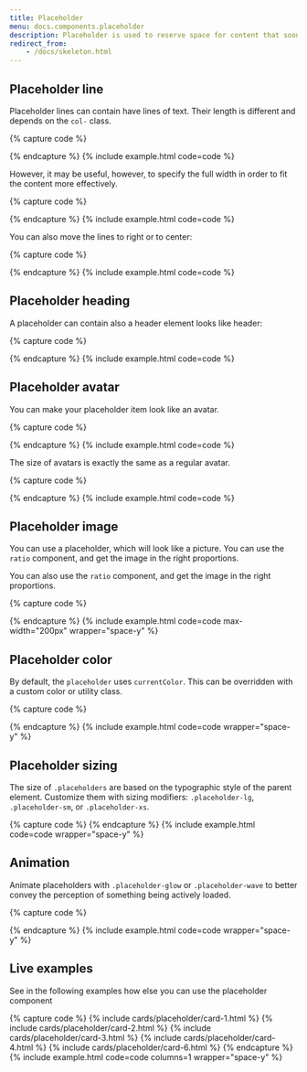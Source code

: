 ```yaml
---
title: Placeholder
menu: docs.components.placeholder
description: Placeholder is used to reserve space for content that soon will appear in a layout.
redirect_from:
    - /docs/skeleton.html
---
```


## Placeholder line

Placeholder lines can contain have lines of text. Their length is different and depends on the `col-` class.

{% capture code %}
<div class="placeholder col-9"></div>
<div class="placeholder col-11"></div>
<div class="placeholder col-10"></div>
<div class="placeholder col-8"></div>
{% endcapture %}
{% include example.html code=code %}

However, it may be useful, however, to specify the full width in order to fit the content more effectively.

{% capture code %}
<div class="placeholder col-12"></div>
<div class="placeholder col-12"></div>
<div class="placeholder col-12"></div>
<div class="placeholder col-12"></div>
{% endcapture %}
{% include example.html code=code %}

You can also move the lines to right or to center:

{% capture code %}
<div class="text-end">
  <div class="placeholder col-11"></div>
  <div class="placeholder col-10"></div>
  <div class="placeholder col-8"></div>
</div>
<div class="text-center mt-3">
  <div class="placeholder col-11"></div>
  <div class="placeholder col-10"></div>
  <div class="placeholder col-8"></div>
</div>
{% endcapture %}
{% include example.html code=code %}


## Placeholder heading

A placeholder can contain also a header element looks like header:

{% capture code %}
<div class="placeholder col-9 mb-3"></div>
<div class="placeholder placeholder-xs col-10"></div>
<div class="placeholder placeholder-xs col-11"></div>
{% endcapture %}
{% include example.html code=code %}

## Placeholder avatar

You can make your placeholder item look like an avatar.

{% capture code %}
<div class="row">
  <div class="col-auto">
    <div class="avatar placeholder"></div>
  </div>
  <div class="col">
    <div class="placeholder col-9"></div>
    <div class="placeholder col-11"></div>
  </div>
</div>
{% endcapture %}
{% include example.html code=code %}

The size of avatars is exactly the same as a regular avatar.

{% capture code %}
<div class="avatar avatar-xl placeholder"></div>
<div class="avatar avatar-lg placeholder"></div>
<div class="avatar avatar-md placeholder"></div>
<div class="avatar placeholder"></div>
<div class="avatar avatar-sm placeholder"></div>
<div class="avatar avatar-xs placeholder"></div>
{% endcapture %}
{% include example.html code=code %}

## Placeholder image

You can use a placeholder, which will look like a picture. You can use the `ratio` component, and get the image in the right proportions.


You can also use the `ratio` component, and get the image in the right proportions.

{% capture code %}
<div class="ratio ratio-1x1 placeholder">
  <div class="placeholder-image"></div>
</div>
<div class="ratio ratio-4x3 placeholder">
  <div class="placeholder-image"></div>
</div>
<div class="ratio ratio-16x9 placeholder">
  <div class="placeholder-image"></div>
</div>
<div class="ratio ratio-21x9 placeholder">
  <div class="placeholder-image"></div>
</div>
{% endcapture %}
{% include example.html code=code max-width="200px" wrapper="space-y" %}

## Placeholder color

By default, the `placeholder` uses `currentColor`. This can be overridden with a custom color or utility class.

{% capture code %}
<span class="placeholder col-12"></span>

<span class="placeholder col-12 bg-primary"></span>
<span class="placeholder col-12 bg-secondary"></span>
<span class="placeholder col-12 bg-success"></span>
<span class="placeholder col-12 bg-danger"></span>
<span class="placeholder col-12 bg-warning"></span>
<span class="placeholder col-12 bg-info"></span>
<span class="placeholder col-12 bg-light"></span>
<span class="placeholder col-12 bg-dark"></span>
{% endcapture %}
{% include example.html code=code wrapper="space-y" %}

## Placeholder sizing

The size of `.placeholders` are based on the typographic style of the parent element. Customize them with sizing modifiers: `.placeholder-lg`, `.placeholder-sm`, or `.placeholder-xs`.

{% capture code %}
<span class="placeholder col-12 placeholder-lg"></span>
<span class="placeholder col-12"></span>
<span class="placeholder col-12 placeholder-sm"></span>
<span class="placeholder col-12 placeholder-xs"></span>
{% endcapture %}
{% include example.html code=code wrapper="space-y" %}

## Animation

Animate placeholders with `.placeholder-glow` or `.placeholder-wave` to better convey the perception of something being actively loaded.

{% capture code %}
<p class="placeholder-glow">
  <span class="placeholder col-12"></span>
</p>
<p class="placeholder-wave">
  <span class="placeholder col-12"></span>
</p>
{% endcapture %}
{% include example.html code=code wrapper="space-y" %}

## Live examples

See in the following examples how else you can use the placeholder component

{% capture code %}
{% include cards/placeholder/card-1.html %}
{% include cards/placeholder/card-2.html %}
{% include cards/placeholder/card-3.html %}
{% include cards/placeholder/card-4.html %}
{% include cards/placeholder/card-6.html %}
{% endcapture %}
{% include example.html code=code columns=1 wrapper="space-y" %}